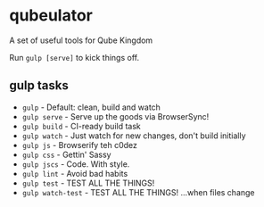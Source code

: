 qubeulator
=============
A set of useful tools for Qube Kingdom

Run `gulp [serve]` to kick things off.

gulp tasks
---

- `gulp` - Default: clean, build and watch
- `gulp serve` - Serve up the goods via BrowserSync!
- `gulp build` - CI-ready build task
- `gulp watch` - Just watch for new changes, don't build initially
- `gulp js` - Browserify teh c0dez
- `gulp css` - Gettin' Sassy
- `gulp jscs` - Code. With style.
- `gulp lint` - Avoid bad habits
- `gulp test` - TEST ALL THE THINGS!
- `gulp watch-test` - TEST ALL THE THINGS! ...when files change
